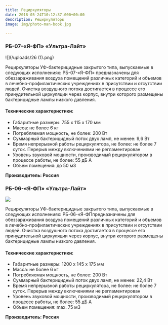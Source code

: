```yaml
---
title: Рециркуляторы
date: 2018-05-24T10:12:37.000+00:00
description: Рециркуляторы
image: img/photo-man-book.jpg

---
```

### РБ-07-«Я-ФП» «Ультра-Лайт»

![](/uploads/26 (1).png)

Рециркуляторы УФ-бактерицидные закрытого типа, выпускаемые в следующих исполнениях: РБ-07-«Я-ФП» предназначены для обеззараживания воздуха помещений различных категорий и объемов в лечебно-профилактических учреждениях в присутствии и отсутствии людей. Очистка воздушного потока достигается в процессе его принудительной циркуляции через корпус, внутри которого размещены бактерицидные лампы низкого давления.

#### Технические характеристики:

* Габаритные размеры: 755 х 115 х 170 мм
* Масса: не более 6 кг
* Потребляемая мощность, не более: 200 Вт
* Суммарный бактерицидный поток двух ламп, не менее: 9,6 Вт
* Время непрерывной работы рециркулятора, не более: не более 7 суток. Перерыв между включениями не регламентирован
* Уровень звуковой мощности, производимый рециркулятором в процессе работы, не более: 55 дБ А
* Объем помещения: до 50 м3

**Производитель: Россия**

### РБ-06-«Я-ФП» «Ультра-Лайт»

![](/uploads/rb-06_0.jpg)

Рециркуляторы УФ-бактерицидные закрытого типа, выпускаемые в следующих исполнениях: РБ-06-«Я-ФПпредназначены для обеззараживания воздуха помещений различных категорий и объемов в лечебно-профилактических учреждениях в присутствии и отсутствии людей. Очистка воздушного потока достигается в процессе его принудительной циркуляции через корпус, внутри которого размещены бактерицидные лампы низкого давления.

#### Технические характеристики:

* Габаритные размеры: 1200 х 145 х 175 мм
* Масса: не более 6 кг
* Потребляемая мощность, не более: 200 Вт
* Суммарный бактерицидный поток двух ламп, не менее: 22,4 Вт
* Время непрерывной работы рециркулятора, не более: не более 7 суток. Перерыв между включениями не регламентирован
* Уровень звуковой мощности, производимый рециркулятором в процессе работы, не более: 55 дБ А
* Объем помещения: max. 75 м3

**Производитель: Россия**